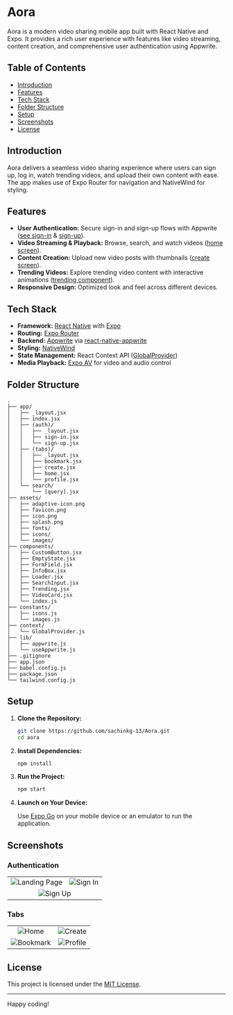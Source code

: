 # Aora

Aora is a modern video sharing mobile app built with React Native and Expo. It provides a rich user experience with features like video streaming, content creation, and comprehensive user authentication using Appwrite.

## Table of Contents

- [Introduction](#introduction)
- [Features](#features)
- [Tech Stack](#tech-stack)
- [Folder Structure](#folder-structure)
- [Setup](#setup)
- [Screenshots](#screenshots)
- [License](#license)

## Introduction

Aora delivers a seamless video sharing experience where users can sign up, log in, watch trending videos, and upload their own content with ease. The app makes use of Expo Router for navigation and NativeWind for styling.

## Features

- **User Authentication:** Secure sign-in and sign-up flows with Appwrite ([see sign-in](<c:\Users\Sachin%20Kumar%20Gupta\Desktop\work-space\React-Native\aora\app(auth)\sign-in.jsx>) & [sign-up](<c:\Users\Sachin%20Kumar%20Gupta\Desktop\work-space\React-Native\aora\app(auth)\sign-up.jsx>)).
- **Video Streaming & Playback:** Browse, search, and watch videos ([home screen](<c:\Users\Sachin%20Kumar%20Gupta\Desktop\work-space\React-Native\aora\app(tabs)\home.jsx>)).
- **Content Creation:** Upload new video posts with thumbnails ([create screen](<c:\Users\Sachin%20Kumar%20Gupta\Desktop\work-space\React-Native\aora\app(tabs)\create.jsx>)).
- **Trending Videos:** Explore trending video content with interactive animations ([trending component](c:\Users\Sachin%20Kumar%20Gupta\Desktop\work-space\React-Native\aora\components\Trending.jsx)).
- **Responsive Design:** Optimized look and feel across different devices.

## Tech Stack

- **Framework:** [React Native](https://reactnative.dev/) with [Expo](https://expo.dev/)
- **Routing:** [Expo Router](https://expo.github.io/router)
- **Backend:** [Appwrite](https://appwrite.io/) via [react-native-appwrite](https://github.com/appwrite/appwrite)
- **Styling:** [NativeWind](https://www.nativewind.dev/)
- **State Management:** React Context API ([GlobalProvider](c:\Users\Sachin%20Kumar%20Gupta\Desktop\work-space\React-Native\aora\context\GlobalProvider.js))
- **Media Playback:** [Expo AV](https://docs.expo.dev/versions/latest/sdk/av/) for video and audio control

## Folder Structure

```
.
├── app/
│   ├── _layout.jsx
│   ├── index.jsx
│   ├── (auth)/
│   │   ├── _layout.jsx
│   │   ├── sign-in.jsx
│   │   └── sign-up.jsx
│   ├── (tabs)/
│   │   ├── _layout.jsx
│   │   ├── bookmark.jsx
│   │   ├── create.jsx
│   │   ├── home.jsx
│   │   └── profile.jsx
│   └── search/
│       └── [query].jsx
├── assets/
│   ├── adaptive-icon.png
│   ├── favicon.png
│   ├── icon.png
│   ├── splash.png
│   ├── fonts/
│   ├── icons/
│   └── images/
├── components/
│   ├── CustomButton.jsx
│   ├── EmptyState.jsx
│   ├── FormField.jsx
│   ├── InfoBox.jsx
│   ├── Loader.jsx
│   ├── SearchInput.jsx
│   ├── Trending.jsx
│   ├── VideoCard.jsx
│   └── index.js
├── constants/
│   ├── icons.js
│   └── images.js
├── context/
│   └── GlobalProvider.js
├── lib/
│   ├── appwrite.js
│   └── useAppwrite.js
├── .gitignore
├── app.json
├── babel.config.js
├── package.json
└── tailwind.config.js
```

## Setup

1. **Clone the Repository:**

   ```sh
   git clone https://github.com/sachinkg-13/Aora.git
   cd aora
   ```

2. **Install Dependencies:**

   ```sh
   npm install
   ```

3. **Run the Project:**

   ```sh
   npm start
   ```

4. **Launch on Your Device:**

   Use [Expo Go](https://expo.dev/go) on your mobile device or an emulator to run the application.

## Screenshots

### Authentication

<table>
  <tr>
    <td align="center">
      <img src="https://cloud.appwrite.io/v1/storage/buckets/66f56630002ccbb5410b/files/67db1aa0000d1289bb70/view?project=66f562d800086cf79ade&mode=admin" alt="Landing Page" style="max-width:300px;"/>
    </td>
    <td align="center">
      <img src="https://cloud.appwrite.io/v1/storage/buckets/66f56630002ccbb5410b/files/67db1aa700322a411925/view?project=66f562d800086cf79ade&mode=admin" alt="Sign In" style="max-width:300px;"/>
    </td>
  </tr>
  <tr></tr>
    <td align="center" colspan="2">
      <img src="https://cloud.appwrite.io/v1/storage/buckets/66f56630002ccbb5410b/files/67db1abb000f21a10eab/view?project=66f562d800086cf79ade&mode=admin" alt="Sign Up" style="max-width:300px;"/>
    </td>
  </tr>
</table>

### Tabs

<table>
  <tr>
    <td align="center">
      <img src="https://cloud.appwrite.io/v1/storage/buckets/66f56630002ccbb5410b/files/67db1a98000f91ae7071/view?project=66f562d800086cf79ade&mode=admin" alt="Home" style="max-width:300px;"/>
    </td>
    <td align="center">
      <img src="https://cloud.appwrite.io/v1/storage/buckets/66f56630002ccbb5410b/files/67db1ac40032c5a1b0b9/view?project=66f562d800086cf79ade&mode=admin" alt="Create" style="max-width:300px;"/>
    </td>
  </tr>
  <tr>
    <td align="center">
      <img src="https://cloud.appwrite.io/v1/storage/buckets/66f56630002ccbb5410b/files/67db1a8f0029135c0718/view?project=66f562d800086cf79ade&mode=admin" alt="Bookmark" style="max-width:300px;"/>
    </td>
    <td align="center">
      <img src="https://cloud.appwrite.io/v1/storage/buckets/66f56630002ccbb5410b/files/67db1ab100112e937e40/view?project=66f562d800086cf79ade&mode=admin" alt="Profile" style="max-width:300px;"/>
    </td>
  </tr>
</table>

## License

This project is licensed under the [MIT License](LICENSE).

---

Happy coding!
